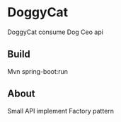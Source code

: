 # DoggyCat
DoggyCat consume Dog Ceo api

## Build  
Mvn spring-boot:run

## About  
Small API implement Factory pattern 
